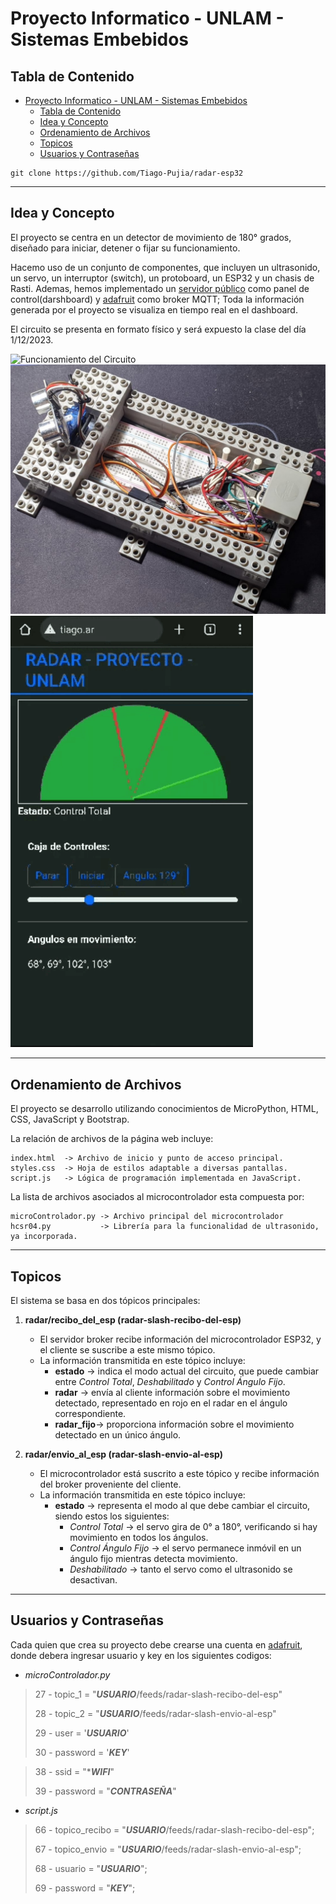 # Proyecto Informatico - UNLAM - Sistemas Embebidos
## Tabla de Contenido

- [Proyecto Informatico - UNLAM - Sistemas Embebidos](#proyecto-informatico---unlam---sistemas-embebidos)
	- [Tabla de Contenido](#tabla-de-contenido)
	- [Idea y Concepto](#idea-y-concepto)
	- [Ordenamiento de Archivos](#ordenamiento-de-archivos)
	- [Topicos](#topicos)
	- [Usuarios y Contraseñas](#usuarios-y-contraseñas)

~~~
git clone https://github.com/Tiago-Pujia/radar-esp32
~~~
---
## Idea y Concepto
El proyecto se centra en un detector de movimiento de 180° grados, diseñado para iniciar, detener o fijar su funcionamiento. 

Hacemo uso de un conjunto de componentes, que incluyen un ultrasonido, un servo, un interruptor (switch), un protoboard, un ESP32 y un chasis de Rasti. Ademas, hemos implementado un [servidor público](tiago.ar) como panel de control(darshboard) y [adafruit](io.adafruit.com) como broker MQTT; Toda la información generada por el proyecto se visualiza en tiempo real en el dashboard.

El circuito se presenta en formato físico y será expuesto la clase del día 1/12/2023.

![Funcionamiento del Circuito](/img/funcionamiento.gif "Funcionamiento del Circuito")
![Cableado del Circuito](/img/cableado.jpg "Cableado del Circuito")
![DarshBoard](img/darshboard.gif "DarshBoard")

---
## Ordenamiento de Archivos
El proyecto se desarrollo utilizando conocimientos de MicroPython, HTML, CSS, JavaScript y Bootstrap.

La relación de archivos de la página web incluye:
~~~
index.html 	-> Archivo de inicio y punto de acceso principal.
styles.css 	-> Hoja de estilos adaptable a diversas pantallas.
script.js	-> Lógica de programación implementada en JavaScript.
~~~

La lista de archivos asociados al microcontrolador esta compuesta por:
~~~
microControlador.py	-> Archivo principal del microcontrolador
hcsr04.py			-> Librería para la funcionalidad de ultrasonido, ya incorporada.
~~~

---
## Topicos
El sistema se basa en dos tópicos principales:

1. **radar/recibo_del_esp (radar-slash-recibo-del-esp)**
	- El servidor broker recibe información del microcontrolador ESP32, y el cliente se suscribe a este mismo tópico.
	- La información transmitida en este tópico incluye:
    	- **estado**	-> indica el modo actual del circuito, que puede cambiar entre *Control Total*, *Deshabilitado* y *Control Ángulo Fijo*.
		- **radar**		-> envía al cliente información sobre el movimiento detectado, representado en rojo en el radar en el ángulo correspondiente.
		- **radar_fijo**-> proporciona información sobre el movimiento detectado en un único ángulo.


2. **radar/envio_al_esp (radar-slash-envio-al-esp)**
	- El microcontrolador está suscrito a este tópico y recibe información del broker proveniente del cliente.
	- La información transmitida en este tópico incluye:
		- **estado** -> representa el modo al que debe cambiar el circuito, siendo estos los siguientes:
			- *Control Total*		-> el servo gira de 0° a 180°, verificando si hay movimiento en todos los ángulos.
			- *Control Ángulo Fijo*	-> el servo permanece inmóvil en un ángulo fijo mientras detecta movimiento.
			- *Deshabilitado*		-> tanto el servo como el ultrasonido se desactivan.
---
## Usuarios y Contraseñas
Cada quien que crea su proyecto debe crearse una cuenta en [adafruit](io.adafruit.com), donde debera ingresar usuario y key en los siguientes codigos:

- *microControlador.py*
> 27 - topic_1 = "***USUARIO***/feeds/radar-slash-recibo-del-esp"
>
> 28 - topic_2 = "***USUARIO***/feeds/radar-slash-envio-al-esp"
> 
> 29 - user = '***USUARIO***'
> 
> 30 - password = '***KEY***'

> 38 - ssid = "****WIFI***"
>
> 39 - password = "***CONTRASEÑA***"

- *script.js*
> 66 - topico_recibo = "***USUARIO***/feeds/radar-slash-recibo-del-esp";
>
> 67 - topico_envio = "***USUARIO***/feeds/radar-slash-envio-al-esp";
> 
> 68 - usuario = "***USUARIO***";
> 
> 69 - password = "***KEY***";